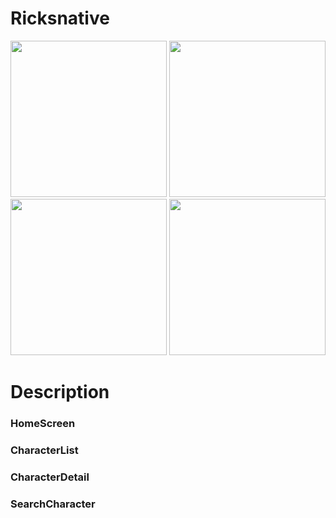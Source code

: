 # Ricksnative
<div>
<img src='https://user-images.githubusercontent.com/81264746/159081695-3c772805-9443-4a8c-bb05-9c795bef8771.jpg' width="250">
<img src='https://user-images.githubusercontent.com/81264746/159081747-d7cfc036-fed7-4134-97ab-34d9bd6f4bbd.jpg' width="250">
<img src='https://user-images.githubusercontent.com/81264746/159081764-48024553-6bc4-4c9c-8653-f3573a1fe1b2.jpg' width="250">
<img src='https://user-images.githubusercontent.com/81264746/159081789-58037f51-0247-4490-86c9-0cb8b8706eea.jpg' width="250">
</div>
<h1>Description</h1>
<h3>HomeScreen</h3>
<h3>CharacterList</h3>
<h3>CharacterDetail</h3>
<h3>SearchCharacter</h3>
